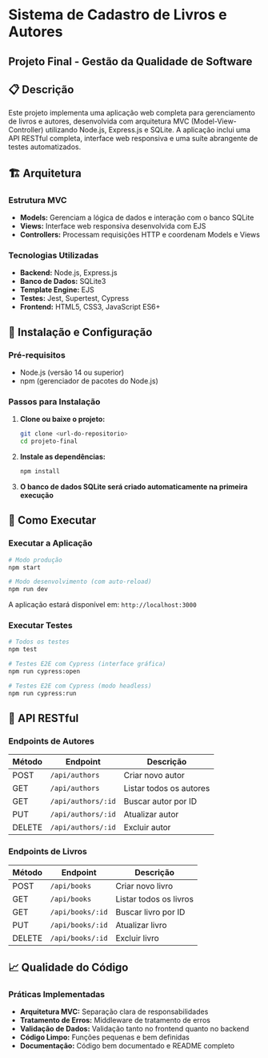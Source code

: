 # Sistema de Cadastro de Livros e Autores

## Projeto Final - Gestão da Qualidade de Software

## 📋 Descrição

Este projeto implementa uma aplicação web completa para gerenciamento de livros e autores, desenvolvida com arquitetura MVC (Model-View-Controller) utilizando Node.js, Express.js e SQLite. A aplicação inclui uma API RESTful completa, interface web responsiva e uma suíte abrangente de testes automatizados.

## 🏗️ Arquitetura

### Estrutura MVC

- **Models:** Gerenciam a lógica de dados e interação com o banco SQLite
- **Views:** Interface web responsiva desenvolvida com EJS
- **Controllers:** Processam requisições HTTP e coordenam Models e Views

### Tecnologias Utilizadas

- **Backend:** Node.js, Express.js
- **Banco de Dados:** SQLite3
- **Template Engine:** EJS
- **Testes:** Jest, Supertest, Cypress
- **Frontend:** HTML5, CSS3, JavaScript ES6+


## 🚀 Instalação e Configuração

### Pré-requisitos

- Node.js (versão 14 ou superior)
- npm (gerenciador de pacotes do Node.js)

### Passos para Instalação

1. **Clone ou baixe o projeto:**
   ```bash
   git clone <url-do-repositorio>
   cd projeto-final
   ```

2. **Instale as dependências:**
   ```bash
   npm install
   ```

3. **O banco de dados SQLite será criado automaticamente na primeira execução**

## 🎯 Como Executar

### Executar a Aplicação

```bash
# Modo produção
npm start

# Modo desenvolvimento (com auto-reload)
npm run dev
```

A aplicação estará disponível em: `http://localhost:3000`

### Executar Testes

```bash
# Todos os testes
npm test

# Testes E2E com Cypress (interface gráfica)
npm run cypress:open

# Testes E2E com Cypress (modo headless)
npm run cypress:run
```
## 🔌 API RESTful

### Endpoints de Autores

| Método | Endpoint | Descrição |
|--------|----------|-----------|
| POST | `/api/authors` | Criar novo autor |
| GET | `/api/authors` | Listar todos os autores |
| GET | `/api/authors/:id` | Buscar autor por ID |
| PUT | `/api/authors/:id` | Atualizar autor |
| DELETE | `/api/authors/:id` | Excluir autor |

### Endpoints de Livros

| Método | Endpoint | Descrição |
|--------|----------|-----------|
| POST | `/api/books` | Criar novo livro |
| GET | `/api/books` | Listar todos os livros |
| GET | `/api/books/:id` | Buscar livro por ID |
| PUT | `/api/books/:id` | Atualizar livro |
| DELETE | `/api/books/:id` | Excluir livro |


## 📈 Qualidade do Código

### Práticas Implementadas

- **Arquitetura MVC:** Separação clara de responsabilidades
- **Tratamento de Erros:** Middleware de tratamento de erros
- **Validação de Dados:** Validação tanto no frontend quanto no backend
- **Código Limpo:** Funções pequenas e bem definidas
- **Documentação:** Código bem documentado e README completo

